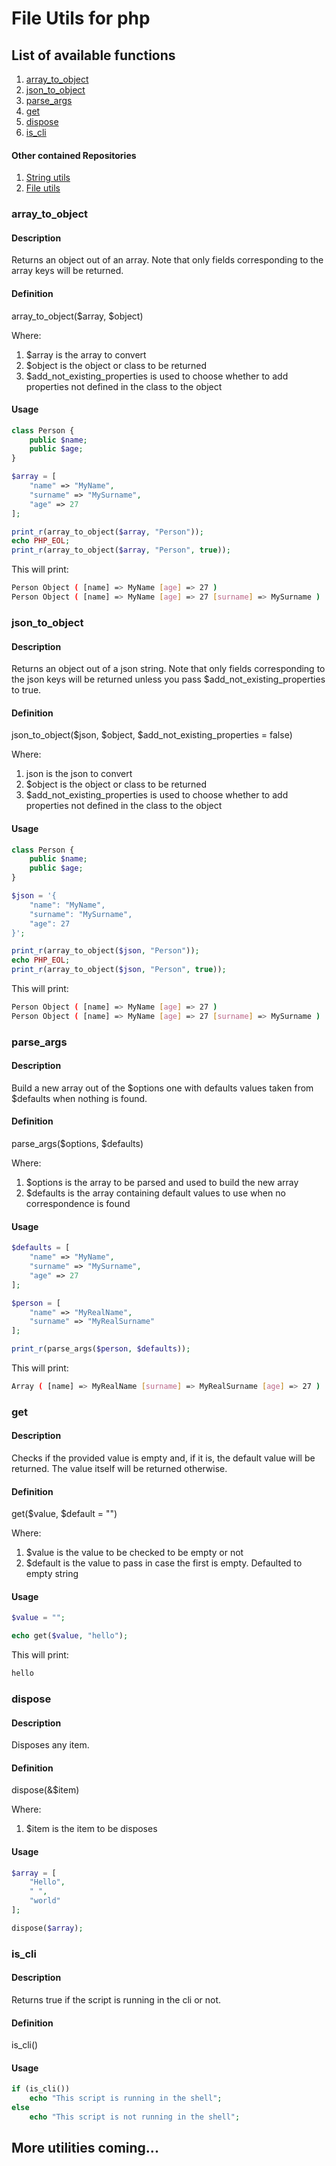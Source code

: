 # File Utils for php

## List of available functions

1) [array_to_object](#array_to_object)
2) [json_to_object](#json_to_object)
3) [parse_args](#parse_args)
4) [get](#get)
5) [dispose](#dispose)
6) [is_cli](#is_cli)

#### Other contained Repositories

1) [String utils](https://github.com/ThomasSquall/PHPStringUtils)
1) [File utils](https://github.com/ThomasSquall/PHPFileUtils)

### array_to_object

#### Description

Returns an object out of an array.
Note that only fields corresponding to the array keys will be returned.

#### Definition

array_to_object($array, $object)

Where:
1) $array is the array to convert
2) $object is the object or class to be returned
3) $add_not_existing_properties is used to choose whether to add properties not defined in the class to the object

#### Usage

``` php
class Person {
    public $name;
    public $age;
}

$array = [
    "name" => "MyName",
    "surname" => "MySurname",
    "age" => 27
];

print_r(array_to_object($array, "Person"));
echo PHP_EOL;
print_r(array_to_object($array, "Person", true));
```

This will print:

``` sh
Person Object ( [name] => MyName [age] => 27 ) 
Person Object ( [name] => MyName [age] => 27 [surname] => MySurname )
```

### json_to_object

#### Description

Returns an object out of a json string.
Note that only fields corresponding to the json keys will be returned  unless you pass $add_not_existing_properties to true.

#### Definition

json_to_object($json, $object, $add_not_existing_properties = false)

Where:
1) json is the json to convert
2) $object is the object or class to be returned
3) $add_not_existing_properties is used to choose whether to add properties not defined in the class to the object

#### Usage

``` php
class Person {
    public $name;
    public $age;
}

$json = '{
    "name": "MyName",
    "surname": "MySurname",
    "age": 27
}';

print_r(array_to_object($json, "Person"));
echo PHP_EOL;
print_r(array_to_object($json, "Person", true));
```

This will print:

``` sh
Person Object ( [name] => MyName [age] => 27 ) 
Person Object ( [name] => MyName [age] => 27 [surname] => MySurname )
```

### parse_args

#### Description

Build a new array out of the $options one with defaults values taken from $defaults when nothing is found.

#### Definition

parse_args($options, $defaults)

Where:
1) $options is the array to be parsed and used to build the new array
2) $defaults is the array containing default values to use when no correspondence is found

#### Usage

``` php
$defaults = [
    "name" => "MyName",
    "surname" => "MySurname",
    "age" => 27
];

$person = [
    "name" => "MyRealName",
    "surname" => "MyRealSurname"
];

print_r(parse_args($person, $defaults));
```

This will print:

``` sh
Array ( [name] => MyRealName [surname] => MyRealSurname [age] => 27 )
```

### get

#### Description
Checks if the provided value is empty and, if it is, the default value will be returned. The value itself will be returned otherwise.

#### Definition

get($value, $default = "")

Where:
1) $value is the value to be checked to be empty or not
2) $default is the value to pass in case the first is empty. Defaulted to empty string

#### Usage

``` php
$value = "";

echo get($value, "hello");
```

This will print:

``` sh
hello
```

### dispose

#### Description

Disposes any item.

#### Definition

dispose(&$item)

Where:
1) $item is the item to be disposes

#### Usage

``` php
$array = [
    "Hello",
    " ",
    "world"
];

dispose($array);
```

### is_cli

#### Description

Returns true if the script is running in the cli or not.

#### Definition

is_cli()

#### Usage

``` php
if (is_cli())
    echo "This script is running in the shell";
else
    echo "This script is not running in the shell";
```

## More utilities coming...
